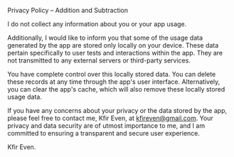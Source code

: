 Privacy Policy – Addition and Subtraction

I do not collect any information about you or your app usage.

Additionally, I would like to inform you that some of the usage data generated by the app are stored only locally on your device. These data pertain specifically to user tests and interactions within the app. They are not transmitted to any external servers or third-party services.

You have complete control over this locally stored data. You can delete these records at any time through the app's user interface. Alternatively, you can clear the app's cache, which will also remove these locally stored usage data.

If you have any concerns about your privacy or the data stored by the app, please feel free to contact me, Kfir Even, at kfireven@gmail.com. Your privacy and data security are of utmost importance to me, and I am committed to ensuring a transparent and secure user experience.

Kfir Even.

